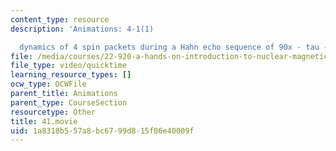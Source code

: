 ```yaml
---
content_type: resource
description: 'Animations: 4-1(1)

  dynamics of 4 spin packets during a Hahn echo sequence of 90x - tau - 180x'
file: /media/courses/22-920-a-hands-on-introduction-to-nuclear-magnetic-resonance-january-iap-1997/1a8318b557a8bc6799d815f06e40009f_41.movie
file_type: video/quicktime
learning_resource_types: []
ocw_type: OCWFile
parent_title: Animations
parent_type: CourseSection
resourcetype: Other
title: 41.movie
uid: 1a8318b5-57a8-bc67-99d8-15f06e40009f
---
```

